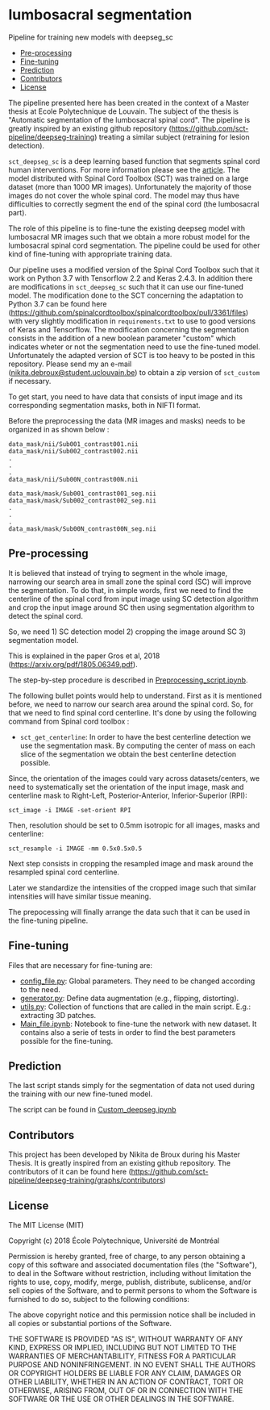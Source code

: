 # lumbosacral segmentation
Pipeline for training new models with deepseg_sc

- [Pre-processing](#pre-processing)
- [Fine-tuning](#fine-tuning)
- [Prediction](#prediction)
- [Contributors](#contributors)
- [License](#license)

The pipeline presented here has been created in the context of a Master thesis at Ecole Polytechnique de Louvain. The subject of the thesis is "Automatic segmentation of the lumbosacral spinal cord". The pipeline is greatly inspired by an existing github repository (https://github.com/sct-pipeline/deepseg-training) treating a similar subject (retraining for lesion detection). 

`sct_deepseg_sc` is a deep learning based function that segments spinal cord human interventions. For more information please see the [article](https://arxiv.org/pdf/1805.06349.pdf). The model distributed with Spinal Cord Toolbox (SCT) was trained on a large dataset (more than 1000 MR images). Unfortunately the majority of those images do not cover the whole spinal cord. The model may thus have difficulties to correctly segment the end of the spinal cord (the lumbosacral part).

The role of this pipeline is to fine-tune the existing deepseg model with lumbosacral MR images such that we obtain a more robust model for the lumbosacral spinal cord segmentation. The pipeline could be used for other kind of fine-tuning with appropriate training data.

Our pipeline uses a modified version of the Spinal Cord Toolbox such that it work on Python 3.7 with Tensorflow 2.2 and Keras 2.4.3. In addition there are modifications in `sct_deepseg_sc` such that it can use our fine-tuned model. The modification done to the SCT concerning the adaptation to Python 3.7 can be found here (https://github.com/spinalcordtoolbox/spinalcordtoolbox/pull/3361/files) with very slightly modification in `requirements.txt` to use to good versions of Keras and Tensorflow.
The modification concerning the segmentation consists in the addition of a new boolean parameter "custom" which indicates wheter or not the segmentation need to use the fine-tuned model. Unfortunately the adapted version of SCT is too heavy to be posted in this repository. Please send my an e-mail (nikita.debroux@student.uclouvain.be) to obtain a zip version of `sct_custom` if necessary.

To get start, you need to have data that consists of input image and its corresponding segmentation masks, both in NIFTI format.

Before the preprocessing the data (MR images and masks) needs to be organized in as shown below :

~~~
data_mask/nii/Sub001_contrast001.nii
data_mask/nii/Sub002_contrast002.nii
.
.
.
data_mask/nii/Sub00N_contrast00N.nii

data_mask/mask/Sub001_contrast001_seg.nii
data_mask/mask/Sub002_contrast002_seg.nii
.
.
.
data_mask/mask/Sub00N_contrast00N_seg.nii

~~~


## Pre-processing

It is believed that instead of trying to segment in the whole image, narrowing our search area in small zone the spinal cord (SC) will improve the segmentation. To do that, in simple words, first we need to find the centerline of the spinal cord from input image using SC detection algorithm and crop the input image around SC then using segmentation algorithm to detect the spinal cord.

So, we need 1) SC detection model 2) cropping the image around SC 3) segmentation model.

This is explained in the paper Gros et al, 2018 (https://arxiv.org/pdf/1805.06349.pdf).

The step-by-step procedure is described in [Preprocessing_script.ipynb](https://github.com/nidebroux/lumbosacral_segmentation/scripts/Preprocessing_script.ipynb).


The following bullet points would help to understand. First as it is mentioned before, we need to narrow our search area around the spinal cord. So, for that we need to find spinal cord centerline. It's done by using the following command from Spinal cord toolbox :
- `sct_get_centerline`:   In order to have the best centerline detection we use the segmentation mask. By computing the center of mass on each slice of the segmentation we obtain the best centerline detection possible.


Since, the orientation of the images could vary across datasets/centers, we need to systematically set the orientation of the input image, mask and centerline mask to Right-Left, Posterior-Anterior, Inferior-Superior (RPI):

~~~
sct_image -i IMAGE -set-orient RPI
~~~

Then, resolution should be set to 0.5mm isotropic for all images, masks and centerline:
~~~
sct_resample -i IMAGE -mm 0.5x0.5x0.5
~~~

Next step consists in cropping the resampled image and mask around the resampled spinal cord centerline.


Later we standardize the intensities of the cropped image such that similar intensities will have similar tissue meaning.


The prepocessing will finally arrange the data such that it can be used in the fine-tuning pipeline.

## Fine-tuning
Files that are necessary for fine-tuning are:
- [config_file.py](https://github.com/nidebroux/lumbosacral_segmentation/scripts/config_file.py): Global parameters. They need to be changed according to the need.
- [generator.py](https://github.com/nidebroux/lumbosacral_segmentation/scripts/generator.py): Define data augmentation (e.g., flipping, distorting).
- [utils.py](https://github.com/nidebroux/lumbosacral_segmentation/scripts/utils.py): Collection of functions that are called in the main script. E.g.: extracting 3D patches.
- [Main_file.ipynb](https://github.com/nidebroux/lumbosacral_segmentation/scripts/Main_file.ipynb): Notebook to fine-tune the network with new dataset. It contains also a serie of tests in order to find the best parameters possible for the fine-tuning.


## Prediction

The last script stands simply for the segmentation of data not used during the training with our new fine-tuned model.

The script can be found in [Custom_deepseg.ipynb](https://github.com/nidebroux/lumbosacral_segmentation/scripts/Custom_deepseg.ipynb)

## Contributors
This project has been developed by Nikita de Broux during his Master Thesis.
It is greatly inspired from an existing github repository. The contributors of it can be found here (https://github.com/sct-pipeline/deepseg-training/graphs/contributors)



## License

The MIT License (MIT)

Copyright (c) 2018 École Polytechnique, Université de Montréal

Permission is hereby granted, free of charge, to any person obtaining a copy
of this software and associated documentation files (the "Software"), to deal
in the Software without restriction, including without limitation the rights
to use, copy, modify, merge, publish, distribute, sublicense, and/or sell
copies of the Software, and to permit persons to whom the Software is
furnished to do so, subject to the following conditions:

The above copyright notice and this permission notice shall be included in all
copies or substantial portions of the Software.

THE SOFTWARE IS PROVIDED "AS IS", WITHOUT WARRANTY OF ANY KIND, EXPRESS OR
IMPLIED, INCLUDING BUT NOT LIMITED TO THE WARRANTIES OF MERCHANTABILITY,
FITNESS FOR A PARTICULAR PURPOSE AND NONINFRINGEMENT. IN NO EVENT SHALL THE
AUTHORS OR COPYRIGHT HOLDERS BE LIABLE FOR ANY CLAIM, DAMAGES OR OTHER
LIABILITY, WHETHER IN AN ACTION OF CONTRACT, TORT OR OTHERWISE, ARISING FROM,
OUT OF OR IN CONNECTION WITH THE SOFTWARE OR THE USE OR OTHER DEALINGS IN THE
SOFTWARE.
